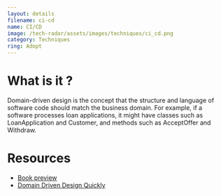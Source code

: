 ```yaml
---
layout: details
filename: ci-cd
name: CI/CD
image: /tech-radar/assets/images/techniques/ci_cd.png 
category: Techniques
ring: Adopt
---
```


# What is it ?
Domain-driven design is the concept that the structure and language of software code should match the business domain. For example, if a software processes loan applications, it might have classes such as LoanApplication and Customer, and methods such as AcceptOffer and Withdraw.

# Resources
- [Book preview](https://books.google.pt/books/about/Domain_Driven_Design.html?id=hHBf4YxMnWMC&printsec=frontcover&source=kp_read_button&redir_esc=y#v=onepage&q&f=false)
- [Domain Driven Design Quickly](https://www.infoq.com/minibooks/domain-driven-design-quickly/)

